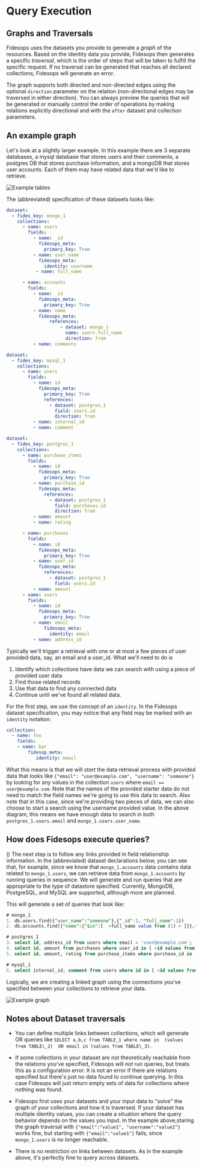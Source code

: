 # Query Execution

## Graphs and Traversals

Fidesops uses the datasets you provide to generate a _graph_ of the resources. Based on the identity data you provide, Fidesops then generates a specific _traversal_, which is the order of steps that will be taken to fulfill the specific request. If no traversal can be generated that reaches all declared collections, Fidesops will generate an error.

The graph supports both directed and non-directed edges using the optional `direction` parameter on the relation (non-directional edges may be traversed in either direction). You can always preview the queries that will be generated or manually control the order of operations by making relations explicitly directional and with the `after` dataset and collection parameters. 

## An example graph

Let's look at a slightly larger example. In this example there are 3 separate databases, a mysql database that stores users and their comments, a postgres DB that stores purchase information, and a mongoDB that stores user accounts. Each of them may have related data that we'd like to retrieve.

![Example tables](../img/traversal_tables.png "Example tables")

The (abbreviated) specification of these datasets looks like:

``` yaml
dataset:
  - fides_key: mongo_1
    collections:
      - name: users
        fields:
          - name: _id
            fidesops_meta:
              primary_key: True
          - name: user_name
            fidesops_meta:
              identity: username
           - name: full_name

      - name: accounts
        fields:
          - name: _id
            fidesops_meta:
              primary_key: True
          - name: name
            fidesops_meta:
                references:
                    - dataset: mongo_1
                      name: users.full_name
                      direction: from
          - name: comments
```

``` yaml
dataset:
  - fides_key: mysql_1
    collections:
      - name: users
        fields:
          - name: id
            fidesops_meta:
              primary_key: True
              references:
                - dataset: postgres_1
                  field: users.id
                  direction: from
          - name: internal_id
          - name: comment
```

``` yaml
dataset:
  - fides_key: postgres_1
    collections:
      - name: purchase_items
        fields:
          - name: id
            fidesops_meta:
              primary_key: True
          - name: purchase_id
            fidesops_meta:
              references:
                - dataset: postgres_1
                  field: purchases.id
                  direction: from
          - name: amount
          - name: rating

      - name: purchases
        fields:
          - name: id
            fidesops_meta:
              primary_key: True
          - name: user_id
            fidesops_meta:
              references:
                - dataset: postgres_1
                  field: users.id
          - name: amount
      - name: users
        fields:
          - name: id
            fidesops_meta:
              primary_key: True
          - name: email
              fidesops_meta:
                identity: email
          - name: address_id
```

Typically we'll trigger a retrieval with one or at most a few pieces of user provided data, say, an email and a user_id. What we'll need to do is 

1. Identify which collections have data we can search with using a piece of provided user data
2. Find those related records
3. Use that data to find any connected data
4. Continue until we've found all related data.

For the first step, we use the concept of an `identity`. In the Fidesops dataset specification, you may notice that any field may be marked with an `identity` notation:
``` yaml
collection:
  - name: foo
    fields:
    - name: bar
        fidesop_meta:
           identity: email 
```

What this means is that we will _start_ the data retrieval process with provided data that looks like 
`{"email": "user@example.com", "username": "someone"}` by looking for any values in the collection `users` where `email == user@example.com`.  Note that the names of the provided starter data do not need to match the field names we're going to use this data to search. Also note that in this case, since we're providing two pieces of data,  we can also choose to start a search using the username provided value. In the above diagram, this means we have enough data to search in both `postgres_1.users.email` and `mongo_1.users.user_name`. 


## How does Fidesops execute queries?

() The next step is to follow any links provided in field relationship information. In the (abbreviated) dataset declarations below, you can see that, for example, since we know that `mongo_1.accounts` data contains data related to `mongo_1.users`, we can retrieve data from `mongo_1.accounts` by running queries in sequence. We will generate and run queries that are appropriate to the type of datastore specified. Currently, MongoDB, PostgreSQL, and MySQL are supported, although more are planned.

This will generate a set of queries that look like:

``` sql
# mongo_1
1. db.users.find({"user_name":"someone"},{"_id":1, "full_name":1}) 
2. db.accounts.find({"name":{"$in":[  <full_name value from (1) > ]}},{"_id":1, "comments":1})

# postgres_1
3. select id, address_id from users where email = 'user@example.com';
4. select id, amount from purchases where user_id in [ <id values from (3) >] 
5. select id, amount, rating from purchase_items where purchase_id in [ <id values from (4)> ]

# mysql_1
6. select internal_id, comment from users where id in [ <id values from (3) >]
```


Logically, we are creating a linked graph using the connections you've specified between your collections to retrieve your data. 

![Example graph](../img/traversal_graph.png "Example graph")

## Notes about Dataset traversals 

- You can define multiple links between collections, which will generate OR queries like `SELECT a,b,c from TABLE_1 where name in  (values from TABLE\_2)  OR email in (values from TABLE\_3)`. 
	
- If some collections in your dataset are not theoretically reachable from the relations you've specified, Fidesops will _not_ run queries, but treats this as a configuration error. It is not an error if there are relations specified but there's just no data found to continue querying. In this case Fidesops will just return empty sets of data for collections where nothing was found.
	
- Fidesops first uses your datasets and your input data to "solve" the graph of your collections and how it is traversed. If your dataset has multiple identity values, you can create a situation where the query behavior depends on the values you input. In the example above,staring the graph traversal with `{"email":"value1", "username":"value2"}`  works fine, but starting with  `{"email":"value1"}` fails, since `mongo_1.users` is no longer reachable.
	
- There is no restriction on links between datasets. As in the example above, it's perfectly fine to query across datasets.
